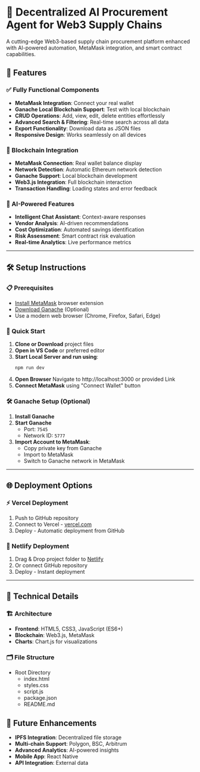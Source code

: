 # 🚀 Decentralized AI Procurement Agent for Web3 Supply Chains

A cutting-edge Web3-based supply chain procurement platform enhanced with AI-powered automation, MetaMask integration, and smart contract capabilities.  

## 🎯 Features  

### ✅ Fully Functional Components  
- **MetaMask Integration**: Connect your real wallet  
- **Ganache Local Blockchain Support**: Test with local blockchain  
- **CRUD Operations**: Add, view, edit, delete entities effortlessly  
- **Advanced Search & Filtering**: Real-time search across all data  
- **Export Functionality**: Download data as JSON files  
- **Responsive Design**: Works seamlessly on all devices  

### 🔗 Blockchain Integration  
- **MetaMask Connection**: Real wallet balance display  
- **Network Detection**: Automatic Ethereum network detection  
- **Ganache Support**: Local blockchain development  
- **Web3.js Integration**: Full blockchain interaction  
- **Transaction Handling**: Loading states and error feedback  

### 🤖 AI-Powered Features  
- **Intelligent Chat Assistant**: Context-aware responses  
- **Vendor Analysis**: AI-driven recommendations  
- **Cost Optimization**: Automated savings identification  
- **Risk Assessment**: Smart contract risk evaluation  
- **Real-time Analytics**: Live performance metrics  

---
## 🛠 Setup Instructions  

### 📋 Prerequisites  
- [Install MetaMask](https://metamask.io/) browser extension  
- [Download Ganache](https://trufflesuite.com/ganache/) (Optional)  
- Use a modern web browser (Chrome, Firefox, Safari, Edge)  

### 🏃 Quick Start  

1. **Clone or Download** project files  
2. **Open in VS Code** or preferred editor  
3. **Start Local Server and run using**:  
   ```bash
   npm run dev
4. **Open Browser** Navigate to http://localhost:3000 or provided Link
5. **Connect MetaMask** using "Connect Wallet" button


### 🛠️ Ganache Setup (Optional)  
1. **Install Ganache**  
2. **Start Ganache**  
   - Port: `7545`  
   - Network ID: `5777`  
3. **Import Account to MetaMask**:  
   - Copy private key from Ganache  
   - Import to MetaMask  
   - Switch to Ganache network in MetaMask  

---

## 🌐 Deployment Options
### ⚡ Vercel Deployment 
1. Push to GitHub repository  
2. Connect to Vercel - [vercel.com](https://vercel.com)  
3. Deploy - Automatic deployment from GitHub  

### 🌱 Netlify Deployment  
1. Drag & Drop project folder to [Netlify](https://netlify.com)  
2. Or connect GitHub repository  
3. Deploy - Instant deployment

---

## 🔧 Technical Details

### 🏗 Architecture  
- **Frontend**: HTML5, CSS3, JavaScript (ES6+)  
- **Blockchain**: Web3.js, MetaMask  
- **Charts**: Chart.js for visualizations  

### 🗂 File Structure  
- Root Directory
  - index.html
  - styles.css
  - script.js 
  - package.json 
  - README.md

## 🚀 Future Enhancements  
- **IPFS Integration**: Decentralized file storage  
- **Multi-chain Support**: Polygon, BSC, Arbitrum  
- **Advanced Analytics**: AI-powered insights  
- **Mobile App**: React Native  
- **API Integration**: External data  
